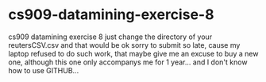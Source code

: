 # cs909-datamining-exercise-8
cs909 datamining exercise 8
just change the directory of your reutersCSV.csv and that would be ok
sorry to submit so late, cause my laptop refused to do such work, 
that maybe give me an excuse to buy a new one, although this one only accompanys me for 1 year...
and I don't know how to use GITHUB...
